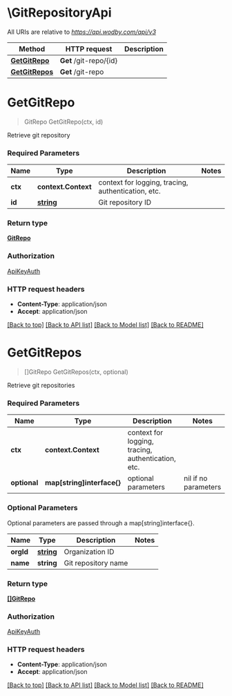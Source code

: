 # \GitRepositoryApi

All URIs are relative to *https://api.wodby.com/api/v3*

Method | HTTP request | Description
------------- | ------------- | -------------
[**GetGitRepo**](GitRepositoryApi.md#GetGitRepo) | **Get** /git-repo/{id} | 
[**GetGitRepos**](GitRepositoryApi.md#GetGitRepos) | **Get** /git-repo | 


# **GetGitRepo**
> GitRepo GetGitRepo(ctx, id)


Retrieve git repository

### Required Parameters

Name | Type | Description  | Notes
------------- | ------------- | ------------- | -------------
 **ctx** | **context.Context** | context for logging, tracing, authentication, etc.
  **id** | [**string**](.md)| Git repository ID | 

### Return type

[**GitRepo**](GitRepo.md)

### Authorization

[ApiKeyAuth](../README.md#ApiKeyAuth)

### HTTP request headers

 - **Content-Type**: application/json
 - **Accept**: application/json

[[Back to top]](#) [[Back to API list]](../README.md#documentation-for-api-endpoints) [[Back to Model list]](../README.md#documentation-for-models) [[Back to README]](../README.md)

# **GetGitRepos**
> []GitRepo GetGitRepos(ctx, optional)


Retrieve git repositories

### Required Parameters

Name | Type | Description  | Notes
------------- | ------------- | ------------- | -------------
 **ctx** | **context.Context** | context for logging, tracing, authentication, etc.
 **optional** | **map[string]interface{}** | optional parameters | nil if no parameters

### Optional Parameters
Optional parameters are passed through a map[string]interface{}.

Name | Type | Description  | Notes
------------- | ------------- | ------------- | -------------
 **orgId** | [**string**](.md)| Organization ID | 
 **name** | **string**| Git repository name | 

### Return type

[**[]GitRepo**](GitRepo.md)

### Authorization

[ApiKeyAuth](../README.md#ApiKeyAuth)

### HTTP request headers

 - **Content-Type**: application/json
 - **Accept**: application/json

[[Back to top]](#) [[Back to API list]](../README.md#documentation-for-api-endpoints) [[Back to Model list]](../README.md#documentation-for-models) [[Back to README]](../README.md)

